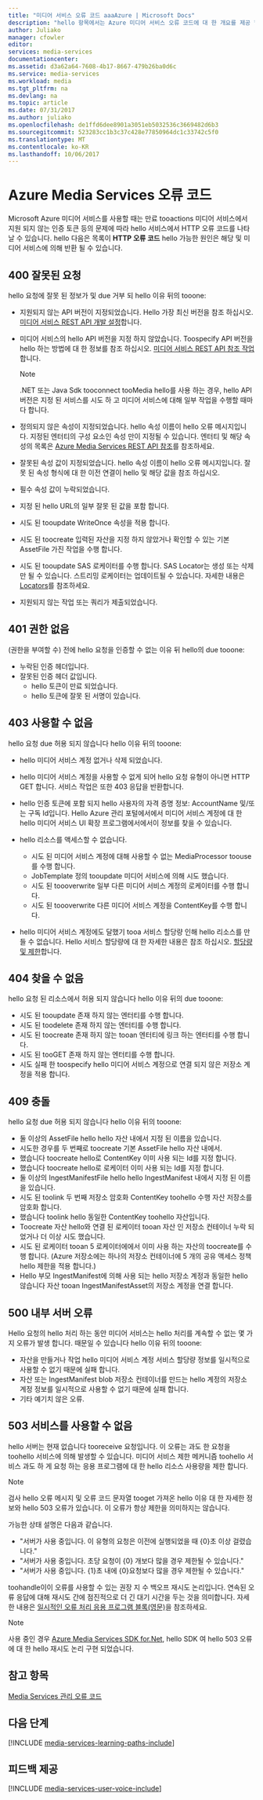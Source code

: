 ```yaml
---
title: "미디어 서비스 오류 코드 aaaAzure | Microsoft Docs"
description: "hello 항목에서는 Azure 미디어 서비스 오류 코드에 대 한 개요를 제공 합니다."
author: Juliako
manager: cfowler
editor: 
services: media-services
documentationcenter: 
ms.assetid: d3a62a64-7608-4b17-8667-479b26ba0d6c
ms.service: media-services
ms.workload: media
ms.tgt_pltfrm: na
ms.devlang: na
ms.topic: article
ms.date: 07/31/2017
ms.author: juliako
ms.openlocfilehash: de1ffd6dee8901a3051eb5032536c3669482d6b3
ms.sourcegitcommit: 523283cc1b3c37c428e77850964dc1c33742c5f0
ms.translationtype: MT
ms.contentlocale: ko-KR
ms.lasthandoff: 10/06/2017
---
```

# <a name="azure-media-services-error-codes"></a>Azure Media Services 오류 코드
Microsoft Azure 미디어 서비스를 사용할 때는 만료 tooactions 미디어 서비스에서 지원 되지 않는 인증 토큰 등의 문제에 따라 hello 서비스에서 HTTP 오류 코드를 나타날 수 있습니다. hello 다음은 목록이 **HTTP 오류 코드** hello 가능한 원인은 해당 및 미디어 서비스에 의해 반환 될 수 있습니다.  

## <a name="400-bad-request"></a>400 잘못된 요청
hello 요청에 잘못 된 정보가 및 due 거부 되 hello 이유 뒤의 tooone:

* 지원되지 않는 API 버전이 지정되었습니다. Hello 가장 최신 버전을 참조 하십시오. [미디어 서비스 REST API 개발 설정](media-services-rest-how-to-use.md)합니다.
* 미디어 서비스의 hello API 버전을 지정 하지 않았습니다. Toospecify API 버전을 hello 하는 방법에 대 한 정보를 참조 하십시오. [미디어 서비스 REST API 참조 작업](https://docs.microsoft.com/rest/api/media/operations/azure-media-services-rest-api-reference)합니다.
  
  > [!NOTE]
  > .NET 또는 Java Sdk tooconnect tooMedia hello를 사용 하는 경우, hello API 버전은 지정 된 서비스를 시도 하 고 미디어 서비스에 대해 일부 작업을 수행할 때마다 합니다.
  > 
  > 
* 정의되지 않은 속성이 지정되었습니다. hello 속성 이름이 hello 오류 메시지입니다. 지정된 엔터티의 구성 요소인 속성 만이 지정될 수 있습니다. 엔터티 및 해당 속성의 목록은 [Azure Media Services REST API 참조](https://docs.microsoft.com/rest/api/media/operations/azure-media-services-rest-api-reference)를 참조하세요.
* 잘못된 속성 값이 지정되었습니다. hello 속성 이름이 hello 오류 메시지입니다. 잘못 된 속성 형식에 대 한 이전 연결이 hello 및 해당 값을 참조 하십시오.
* 필수 속성 값이 누락되었습니다.
* 지정 된 hello URL의 일부 잘못 된 값을 포함 합니다.
* 시도 된 tooupdate WriteOnce 속성을 적용 합니다.
* 시도 된 toocreate 입력된 자산을 지정 하지 않았거나 확인할 수 있는 기본 AssetFile 가진 작업을 수행 합니다.
* 시도 된 tooupdate SAS 로케이터를 수행 합니다. SAS Locator는 생성 또는 삭제만 될 수 있습니다. 스트리밍 로케이터는 업데이트될 수 있습니다. 자세한 내용은 [Locators](https://docs.microsoft.com/rest/api/media/operations/locator)를 참조하세요.
* 지원되지 않는 작업 또는 쿼리가 제출되었습니다.

## <a name="401-unauthorized"></a>401 권한 없음
(권한을 부여할 수) 전에 hello 요청을 인증할 수 없는 이유 뒤 hello의 due tooone:

* 누락된 인증 헤더입니다.
* 잘못된 인증 헤더 값입니다.
  * hello 토큰이 만료 되었습니다. 
  * hello 토큰에 잘못 된 서명이 있습니다.

## <a name="403-forbidden"></a>403 사용할 수 없음
hello 요청 due 허용 되지 않습니다 hello 이유 뒤의 tooone:

* hello 미디어 서비스 계정 없거나 삭제 되었습니다.
* hello 미디어 서비스 계정을 사용할 수 없게 되어 hello 요청 유형이 아니면 HTTP GET 합니다. 서비스 작업은 또한 403 응답을 반환합니다.
* hello 인증 토큰에 포함 되지 hello 사용자의 자격 증명 정보: AccountName 및/또는 구독 Id입니다. Hello Azure 관리 포털에서에서 미디어 서비스 계정에 대 한 hello 미디어 서비스 UI 확장 프로그램에서에서이 정보를 찾을 수 있습니다.
* hello 리소스를 액세스할 수 없습니다.
  
  * 시도 된 미디어 서비스 계정에 대해 사용할 수 없는 MediaProcessor toouse를 수행 합니다.
  * JobTemplate 정의 tooupdate 미디어 서비스에 의해 시도 했습니다.
  * 시도 된 toooverwrite 일부 다른 미디어 서비스 계정의 로케이터를 수행 합니다.
  * 시도 된 toooverwrite 다른 미디어 서비스 계정을 ContentKey를 수행 합니다.
* hello 미디어 서비스 계정에도 달했기 tooa 서비스 할당량 인해 hello 리소스를 만들 수 없습니다. Hello 서비스 할당량에 대 한 자세한 내용은 참조 하십시오. [할당량 및 제한](media-services-quotas-and-limitations.md)합니다.

## <a name="404-not-found"></a>404 찾을 수 없음
hello 요청 된 리소스에서 허용 되지 않습니다 hello 이유 뒤의 due tooone:

* 시도 된 tooupdate 존재 하지 않는 엔터티를 수행 합니다.
* 시도 된 toodelete 존재 하지 않는 엔터티를 수행 합니다.
* 시도 된 toocreate 존재 하지 않는 tooan 엔터티에 링크 하는 엔터티를 수행 합니다.
* 시도 된 tooGET 존재 하지 않는 엔터티를 수행 합니다.
* 시도 실패 한 toospecify hello 미디어 서비스 계정으로 연결 되지 않은 저장소 계정을 적용 합니다.  

## <a name="409-conflict"></a>409 충돌
hello 요청 due 허용 되지 않습니다 hello 이유 뒤의 tooone:

* 둘 이상의 AssetFile hello hello 자산 내에서 지정 된 이름을 있습니다.
* 시도한 경우를 두 번째로 toocreate 기본 AssetFile hello 자산 내에서.
* 했습니다 toocreate hello로 ContentKey 이미 사용 되는 Id를 지정 합니다.
* 했습니다 toocreate hello로 로케이터 이미 사용 되는 Id를 지정 합니다.
* 둘 이상의 IngestManifestFile hello hello IngestManifest 내에서 지정 된 이름을 있습니다.
* 시도 된 toolink 두 번째 저장소 암호화 ContentKey toohello 수행 자산 저장소를 암호화 합니다.
* 했습니다 toolink hello 동일한 ContentKey toohello 자산입니다.
* Toocreate 자산 hello와 연결 된 로케이터 tooan 자산 인 저장소 컨테이너 누락 되었거나 더 이상 시도 했습니다.
* 시도 된 로케이터 tooan 5 로케이터에에서 이미 사용 하는 자산의 toocreate를 수행 합니다. (Azure 저장소에는 하나의 저장소 컨테이너에 5 개의 공유 액세스 정책 hello 제한을 적용 합니다.)
* Hello 부모 IngestManifest에 의해 사용 되는 hello 저장소 계정과 동일한 hello 않습니다 자산 tooan IngestManifestAsset의 저장소 계정을 연결 합니다.  

## <a name="500-internal-server-error"></a>500 내부 서버 오류
Hello 요청의 hello 처리 하는 동안 미디어 서비스는 hello 처리를 계속할 수 없는 몇 가지 오류가 발생 합니다. 때문일 수 있습니다 hello 이유 뒤의 tooone:

* 자산을 만들거나 작업 hello 미디어 서비스 계정 서비스 할당량 정보를 일시적으로 사용할 수 없기 때문에 실패 합니다.
* 자산 또는 IngestManifest blob 저장소 컨테이너를 만드는 hello 계정의 저장소 계정 정보를 일시적으로 사용할 수 없기 때문에 실패 합니다.
* 기타 예기치 않은 오류.

## <a name="503-service-unavailable"></a>503 서비스를 사용할 수 없음
hello 서버는 현재 없습니다 tooreceive 요청입니다. 이 오류는 과도 한 요청을 toohello 서비스에 의해 발생할 수 있습니다. 미디어 서비스 제한 메커니즘 toohello 서비스 과도 하 게 요청 하는 응용 프로그램에 대 한 hello 리소스 사용량을 제한 합니다.

> [!NOTE]
> 검사 hello 오류 메시지 및 오류 코드 문자열 tooget 가져온 hello 이유 대 한 자세한 정보와 hello 503 오류가 있습니다. 이 오류가 항상 제한을 의미하지는 않습니다.
> 
> 

가능한 상태 설명은 다음과 같습니다.

* "서버가 사용 중입니다. 이 유형의 요청은 이전에 실행되었을 때 {0}초 이상 걸렸습니다."
* "서버가 사용 중입니다. 초당 요청이 {0} 개보다 많을 경우 제한될 수 있습니다."
* "서버가 사용 중입니다. {1}초 내에 {0}요청보다 많을 경우 제한될 수 있습니다."

toohandle이이 오류를 사용할 수 있는 권장 지 수 백오프 재시도 논리입니다. 연속된 오류 응답에 대해 재시도 간에 점진적으로 더 긴 대기 시간을 두는 것을 의미합니다.  자세한 내용은 [일시적인 오류 처리 응용 프로그램 블록(영문)](https://msdn.microsoft.com/library/hh680905.aspx)을 참조하세요.

> [!NOTE]
> 사용 중인 경우 [Azure Media Services SDK for.Net](https://github.com/Azure/azure-sdk-for-media-services/tree/master), hello SDK 여 hello 503 오류에 대 한 hello 재시도 논리 구현 되었습니다.  
> 
> 

## <a name="see-also"></a>참고 항목
[Media Services 관리 오류 코드](http://msdn.microsoft.com/library/windowsazure/dn167016.aspx)

## <a name="next-steps"></a>다음 단계
[!INCLUDE [media-services-learning-paths-include](../../includes/media-services-learning-paths-include.md)]

## <a name="provide-feedback"></a>피드백 제공
[!INCLUDE [media-services-user-voice-include](../../includes/media-services-user-voice-include.md)]

